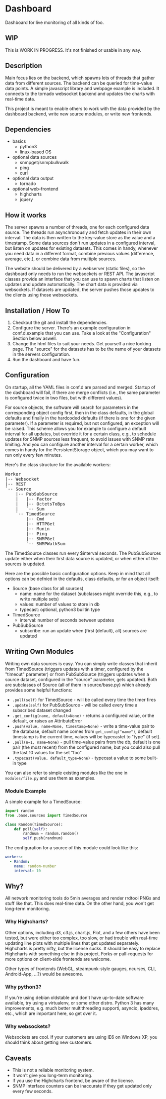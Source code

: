 Dashboard
=========

Dashboard for live monitoring of all kinds of foo.


## WIP
This is WORK IN PROGRESS. It's not finished or usable in any way.

## Description

Main focus lies on the backend, which spawns lots of threads that gather data from different sources. The backend can be queried for time-value data points. A simple javascript library and webpage example is included. It connects to the tornado websocket backend and updates the charts with real-time data.

This project is meant to enable others to work with the data provided by the dashboard backend, write new source modules, or write new frontends.


## Dependencies

  * basics
    * python3
    * linux-based OS
  * optional data sources
    * snmpget/snmpbulkwalk
    * ping
    * curl
  * optional data output
    * tornado
  * optional web-frontend
    * highcharts
    * jquery


## How it works

The server spawns a number of threads, one for each configured data source. The threads run asynchronously and fetch updates in their own interval. The data is then written to the key-value store as the value and a timestamp. Some data sources don't run updates in a configured interval, but listen on updates for existing datasets. This comes in handy, whenever you need data in a different format, combine previous values (difference, average, etc.), or combine data from multiple sources.

The website should be delivered by a webserver (static files), so the dashboard only needs to run the websockets or REST API. The javascript classes provide an interface that you can use to spawn charts that listen on updates and update automatically. The chart data is provided via websockets. If datasets are updated, the server pushes those updates to the clients using those websockets.


## Installation / How To

  1. Checkout the git and install the dependencies.
  2. Configure the server. There's an example configuration in conf.d.example that you can use. Take a look at the "Configuration" Section below aswell.
  3. Change the html files to suit your needs. Get yourself a nice looking page. The "source" for the datasets has to be the name of your datasets in the servers configuration.
  4. Run the dashboard and have fun.


## Configuration

On startup, all the YAML files in conf.d are parsed and merged. Startup of the dashboard will fail, if there are merge conflicts (i.e., the same parameter is configured twice in two files, but with different values).

For source objects, the software will search for parameters in the corresponding object config first, then in the class defaults, in the global defaults and finally in the hardcoded defaults (if there is one for the given parameter). If a parameter is required, but not configured, an exception will be raised. This scheme allows you for example to configure a default interval for all updates, but override it for a certain class, e.g., to schedule updates for SNMP sources less frequent, to avoid issues with SNMP rate limiting. And you can configure another interval for a certain worker, which comes in handy for the PersistentStorage object, which you may want to run only every few minutes.

Here's the class structure for the available workers:

<pre>
Worker
|-- Websocket
|-- REST
`-- Source
    |-- PubSubSource
    |   |-- Factor
    |   |-- OctetsToBps
    |   `-- Sum
    `-- TimedSource
        |-- Cmd
        |-- HTTPGet
        |-- Munin
        |-- Ping
        |-- SNMPGet
        `-- SNMPWalkSum
</pre>

The TimedSource classes run every $interval seconds. The PubSubSources update either when their first data source is updated, or when either of the sources is updated.

Here are the possible basic configuration options. Keep in mind that all options can be defnied in the defaults, class defaults, or for an object itself:

  * Source (base class for all sources)
    * name: name for the dataset (subclasses might override this, e.g., to write multiple sets)
    * values: number of values to store in db
    * typecast: optional, python3 builtin type
  * TimedSource
    * interval: number of seconds between updates
  * PubSubSource
    * subscribe: run an update when [first (default), all] sources are updated

## Writing Own Modules

Writing own data sources is easy. You can simply write classes that inherit from TimedSource (triggers updates with a timer, configured by the "timeout" parameter) or from PubSubSource (triggers updates when a source dataset, configured in the "source" parameter, gets updated). Both are subclasses of Source (all of them in source/base.py) which already provides some helpful functions:

  * `.poll(self)` for TimedSource - will be called every time the timer fires
  * `.update(self)` for PubSubSource - will be called every time a subscribed dataset changed
  * `.get_config(name, default=None)` - returns a configured value, or the default, or raises an AttributeError
  * `.push(value, name=None, timestamp=None)` - write a time-value pair to the database, default name comes from `get_config("name")`, default timestamp is the current time, values will be typecastet to "type" (if set).
  * `.pull(n=1, name=None)` - pull time-value pairs from the db, default is one pair (the most recent) from the configured name, but you could also pull the last 10 values for the set "foo"
  * `.typecast(value, default_type=None)` - typecast a value to some built-in type

You can also refer to simple existing modules like the one in `modules/file.py` and use them as examples.

### Module Example

A simple example for a TimedSource:
```python
import random
from .base.sources import TimedSource

class Random(TimedSource):
    def poll(self):
        randnum = random.random()
        self.push(randnum)
```

The configuration for a source of this module could look like this:

```yaml
workers:
  - Random:
    name: random-number
    interval: 10
```


## Why?

All network monitoring tools do 5min averages and render rrdtool PNGs and stuff like that. This does real-time data. On the other hand, you won't get long-term monitoring.

### Why Highcharts?

Other options, including d3, c3.js, chart.js, Flot, and a few others have been tested, but were either too complex, too slow, or had trouble with real-time updating line plots with multiple lines that get updated separately. Highcharts is pretty nifty, but the license sucks. It should be easy to replace Highcharts with something else in this project. Forks or pull-requests for more options on client-side frontends are welcome.

Other types of frontends (WebGL, steampunk-style gauges, ncurses, CLI, Android-App, ...?) would be awesome.

### Why python3?

If you're using debian oldstable and don't have up-to-date software available, try using a virtualenv, or some other distro. Python 3 has many improvements, e.g. much better multithreading supporti, asyncio, ipaddres, etc., which are important here, so get over it.

### Why websockets?

Websockets are cool. If your customers are using IE6 on Windows XP, you should think about getting new customers.


## Caveats

  * This is not a reliable monitoring system.
  * It won't give you long-term monitoring.
  * If you use the Highcharts frontend, be aware of the license.
  * SNMP interface counters can be inaccurate if they get updated only every few seconds.
